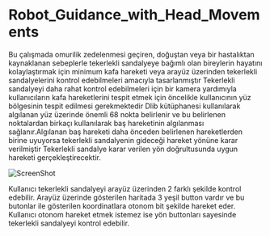 # Robot_Guidance_with_Head_Movements

Bu çalışmada omurilik zedelenmesi geçiren, doğuştan veya bir hastalıktan kaynaklanan sebeplerle tekerlekli sandalyeye bağımlı olan bireylerin hayatını kolaylaştırmak için 
minimum kafa hareketi veya arayüz üzerinden tekerlekli sandalyelerini kontrol edebilmeleri amacıyla tasarlanmıştır Tekerlekli sandalyeyi daha rahat kontrol edebilmeleri 
için bir kamera yardımıyla kullanıcıların kafa hareketlerini tespit etmek için öncelikle kullanıcının yüz bölgesinin tespit edilmesi gerekmektedir Dlib kütüphanesi kullanılarak 
algılanan yüz üzerinde önemli 68 nokta belirlenir ve bu belirlenen noktalardan birkaçı kullanılarak baş hareketinin algılanması sağlanır.Algılanan baş hareketi daha önceden 
belirlenen hareketlerden birine uyuyorsa tekerlekli sandalyenin gideceği hareket yönüne karar verilmiştir Tekerlekli sandalye karar verilen yön doğrultusunda uygun hareketi 
gerçekleştirecektir.

![ScreenShot](https://github.com/eelfgnc/Robot_Guidance_with_Head_Movements/arayuz.png?raw=true)

Kullanıcı tekerlekli sandalyeyi arayüz üzerinden 2 farklı şekilde kontrol edebilir. Arayüz üzerinde gösterilen haritada 3 yeşil button vardır ve bu butonlar ile gösterilen 
koordinatlara otonom bit şekilde hareket eder. Kullanıcı otonom hareket etmek istemez ise yön buttonları sayesinde tekerlekli sandalyeyi kontrol edebilir. 
